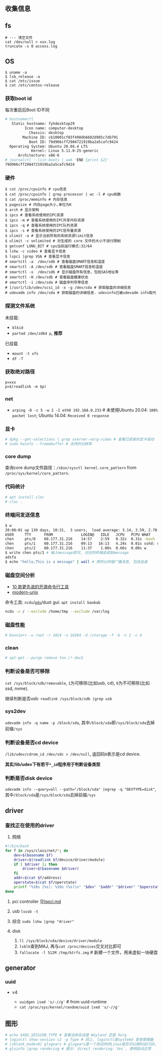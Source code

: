 ## 收集信息

## fs
```
# --- 清空文件
cat /dev/null > xxx.log
truncate -s 0 access.log
```

## OS

```
$ uname -a
$ lsb_release -a
$ cat /etc/issue
$ cat /etc/centos-release
```

### 获取boot id
每次重启后Boot ID不同

```bash
# hostnamectl
   Static hostname: fyhdesktop29
         Icon name: computer-desktop
           Chassis: desktop
        Machine ID: cb10001cf03f490db6602d985c7db791
           Boot ID: 79d966cff2984721919ba2a5cafc9424
  Operating System: Ubuntu 20.04.4 LTS
            Kernel: Linux 5.11.0-25-generic
      Architecture: x86-6
# journalctl --list-boots | awk 'END {print $2}'
79d966cff2984721919ba2a5cafc9424
```

### 硬件

```
$ cat /proc/cpuinfo # cpu信息
$ cat /proc/cpuinfo | grep processor | wc -l # cpu核数
$ cat /proc/meminfo # 内存信息
$ pagesize # 内存page大小,单位为K
$ arch # 显示架构
$ ipcs # 查看系统使用的IPC资源
$ ipcs -m # 查看系统使用的IPC共享内存资源
$ ipcs -q # 查看系统使用的IPC队列资源
$ ipcs -s # 查看系统使用的IPC信号量资源
$ ulimit -a # 显示当前所有的系统资源limit信息
$ ulimit -c unlimited # 对生成的 core 文件的大小不进行限制
$ getconf LONG_BIT # cpu当前运行模式:32/64
$ lshw -c video # 查看显卡信息
$ lspci |grep VGA # 查看显卡信息
# smartctl -a  /dev/sdb # 查看磁盘SMART信息和温度
# smartctl -A /dev/sdb # 查看磁盘SMART信息和温度
# smartctl -x  /dev/sdb # 显示磁盘所有信息，包括SAS地址等
# smartctl -H /dev/sdb # 查看磁盘健康状态
# smartctl -i /dev/sda # 磁盘序列号等信息
# [/usr]/lib/udev/scsi_id -x -g /dev/sda # 获取磁盘的详细信息
# udevadm info /dev/sda # 获取磁盘的详细信息. udevinfo已被udevadm info取代
```

### 探测文件系统
未挂载:
- `blkid`
- `parted /dev/zd64 p`, **推荐**

已挂载
- `mount -t xfs`
- `df -T`

### 获取绝对路径
```
p=xxx
p=$(readlink -m $p)
```

### net
- `arping -D -c 5 -w 2 -I eth0 192.168.0.233` # 未使用Ubuntu 20.04: `100% packet lost`; Ubuntu 14.04: `Received 0 response`

### 显卡
```bash
# dpkg --get-selections | grep xserver-xorg-video # 查看已安装的显卡驱动
# sudo hwinfo --framebuffer # 支持的分辨率
```

### core dump
查询core dump文件路径：`/sbin/sysctl kernel.core_pattern` from `/proc/sys/kernel/core_pattern`.

### 代码统计
```bash
# apt install cloc
# cloc .
```

### 终端间发送信息
```bash
$ w
20:08:01 up 139 days, 10:31,  3 users,  load average: 3.14, 3.59, 2.70
USER     TTY      FROM             LOGIN@   IDLE   JCPU   PCPU WHAT
chen     pts/0    60.177.31.216    14:57    2:59   0.32s  0.31s -bash
chen     pts/1    60.177.31.216    09:13   16:13   4.24s  0.01s sshd: chen [priv]   
chen     pts/2    60.177.31.216    11:37    1.00s  0.66s  0.00s w
$ write chen pts/1 # 输入message即可, 对应的终端会收到message
adsfa
$ echo "hello,This is a message" | wall # 想所以终端广播消息, 包括自身
```

### 磁盘空间分析
- [10 款更先进的开源命令行工具](https://mp.weixin.qq.com/s?__biz=MzA5MzYyNzQ0MQ==&mid=2247513140&idx=1&sn=045d12807ce4dd4029cbb7b45b087421)
- [modern-unix](https://github.com/ibraheemdev/modern-unix)

命令工具: `ncdu`/[`gdu`](https://github.com/dundee/gdu)/dust
gui: `apt install baobab`

```bash
ncdu -x / --exclude /home/tmp --exclude /var/log
```

### 磁盘性能
```bash
# bonnie++ -u root -r 1024 -s 16384 -d /storage -f -b -n 1 -c 4
```

### clean
```bash
# apt-get --purge remove tex.\*-doc$
```

### 判断设备是否可移除
`cat /sys/block/sdb/removable`, `1`为可移除(比如usb, cd), `0`为不可移除(比如ssd, nvme).

继续判断是否usb: `readlink /sys/block/sdb |grep usb`

### sys2dev
`udevadm info -q name -p /block/sda`, 其中`/block/sda`即`/sys/block/sda`去掉前缀`/sys`

### 判断设备是否cd device
`/lib/udev/cdrom_id /dev/sdc > /dev/null`, 返回码`0`表示是cd device.

**其实/lib/udev下有若干`*_id`程序用于判断设备类型**

### 判断是否disk device
`udevadm info --query=all --path="/block/sda" |egrep -q "DEVTYPE=disk"`, 其中`/block/sda`是`/sys/block/sda`去掉前缀`/sys`

## driver
### 查找正在使用的driver
1. 网络
```sh
#!/bin/bash
for f in /sys/class/net/*; do
    dev=$(basename $f)
    driver=$(readlink $f/device/driver/module)
    if [ $driver ]; then
        driver=$(basename $driver)
    fi
    addr=$(cat $f/address)
    operstate=$(cat $f/operstate)
    printf "%10s [%s]: %10s (%s)\n" "$dev" "$addr" "$driver" "$operstate"
done
```

1. pci controller
见[lspci.md](/shell/cmd/lspci.md)

1. usb
`lsusb -t`

1. 综合
`sudo lshw |grep "driver"`

1. disk

    1. `ll /sys/block/vda/device/driver/module`
    1. `lsblk`查到MAJ, 再与`cat /proc/devices`交叉对比即可
    1. `fallocate -l 512M /tmp/btrfs.img` # 新建一个文件，用来虚拟一块硬盘

## generator
### uuid
- v4

    - `uuidgen |sed 's/-//g'` # from uuid-runtime
    - `cat /proc/sys/kernel/random/uuid |sed 's/-//g'`

## 图形
```bash
# echo $XDG_SESSION_TYPE # 查看当前会话是 Wayland 还是 Xorg
# loginctl show-session c2 -p Type # 同上. loginctl是systemd 登录管理器
# [vblank_mode=0] glxgears # glxgears是一个测试你的Linux是否可以顺利运行2D、3D的测试软件
# glxinfo |grep rendering # 提示:`direct rendering: Yes`, 表明启动正常
```